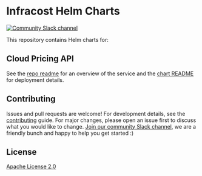 # Infracost Helm Charts

<a href="https://www.infracost.io/community-chat"><img alt="Community Slack channel" src="https://img.shields.io/badge/chat-Slack-%234a154b"/></a>

This repository contains Helm charts for:
## Cloud Pricing API
See the [repo readme](https://github.com/infracost/cloud-pricing-api) for an overview of the service and the [chart README](charts/cloud-pricing-api) for deployment details.

## Contributing

Issues and pull requests are welcome! For development details, see the [contributing](CONTRIBUTING.md) guide. For major changes, please open an issue first to discuss what you would like to change. [Join our community Slack channel](https://www.infracost.io/community-chat), we are a friendly bunch and happy to help you get started :)

## License

[Apache License 2.0](https://choosealicense.com/licenses/apache-2.0/)
